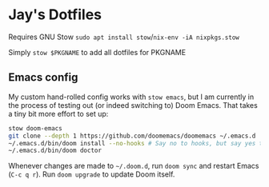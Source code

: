 # Jay's Dotfiles

Requires GNU Stow `sudo apt install stow`/`nix-env -iA nixpkgs.stow`

Simply `stow $PKGNAME` to add all dotfiles for PKGNAME

## Emacs config

My custom hand-rolled config works with `stow emacs`, but I am currently in the
process of testing out (or indeed switching to) Doom Emacs. That takes a tiny
bit more effort to set up:

```sh
stow doom-emacs
git clone --depth 1 https://github.com/doomemacs/doomemacs ~/.emacs.d
~/.emacs.d/bin/doom install --no-hooks # Say no to hooks, but say yes to all else
~/.emacs.d/bin/doom doctor
```

Whenever changes are made to `~/.doom.d`, run `doom sync` and restart Emacs
(`C-c q r`). Run `doom upgrade` to update Doom itself.
